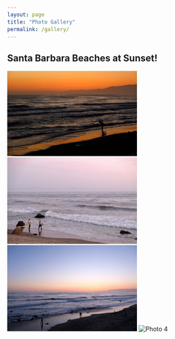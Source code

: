 ```yaml
---
layout: page
title: "Photo Gallery"
permalink: /gallery/
---
```

<style>
.gallery-container {
  display: flex;
  flex-wrap: wrap;
  gap: 20px;
  justify-content: center;
  padding-top: 20px;
}

.gallery-container img {
  max-width: 100%;
  width: 300px;
  height: auto;
  object-fit: cover;
  border-radius: 12px;
  box-shadow: 0 4px 12px rgba(0,0,0,0.2);
  transition: transform 0.2s ease-in-out;
}

.gallery-container img:hover {
  transform: scale(1.05);
  box-shadow: 0 8px 16px rgba(0,0,0,0.3);
}
</style>

<h2>Santa Barbara Beaches at Sunset!</h2>

<div class="gallery">
  <img src="/gallery/SB/1.JPG" alt="Photo 1" width="300"/>
  <img src="/gallery/SB/2.JPG" alt="Photo 2" width="300"/>
  <img src="/gallery/SB/3.JPG" alt="Photo 3" width="300"/>
  <img src="/gallery/SB/4.JPG" alt="Photo 4" width="300"/>
</div>

